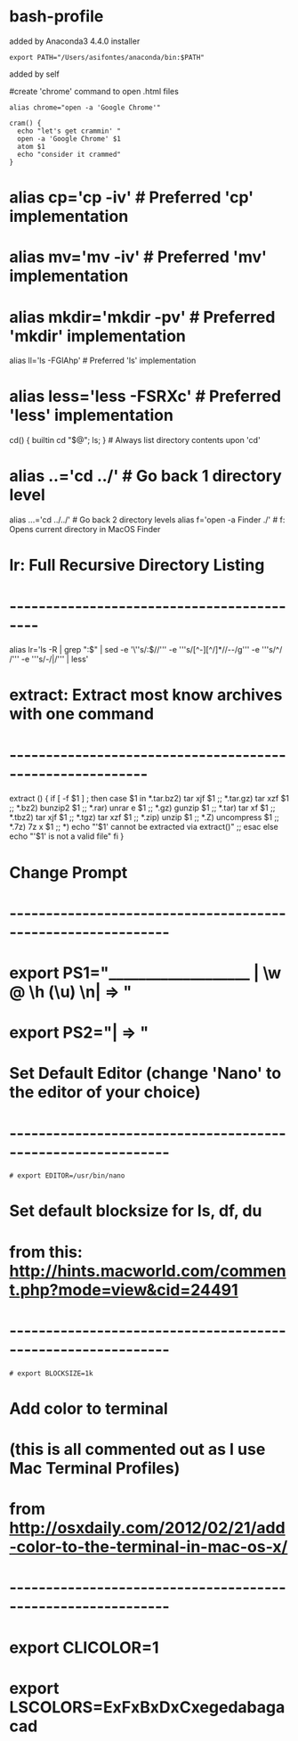 # bash-profile


added by Anaconda3 4.4.0 installer

`export PATH="/Users/asifontes/anaconda/bin:$PATH"`

added by self

#create 'chrome' command to open .html files

`alias chrome="open -a 'Google Chrome'"`

```
cram() {
  echo "let's get crammin' "
  open -a 'Google Chrome' $1
  atom $1
  echo "consider it crammed"
}
```


# alias cp='cp -iv'                           # Preferred 'cp' implementation
# alias mv='mv -iv'                           # Preferred 'mv' implementation
# alias mkdir='mkdir -pv'                     # Preferred 'mkdir' implementation
alias ll='ls -FGlAhp'                       # Preferred 'ls' implementation
# alias less='less -FSRXc'                    # Preferred 'less' implementation
cd() { builtin cd "$@"; ls; }               # Always list directory contents upon 'cd'
# alias ..='cd ../'                           # Go back 1 directory level
alias ...='cd ../../'                       # Go back 2 directory levels
alias f='open -a Finder ./'                 # f:            Opens current directory in MacOS Finder

#   lr:  Full Recursive Directory Listing
#   ------------------------------------------
alias lr='ls -R | grep ":$" | sed -e '\''s/:$//'\'' -e '\''s/[^-][^\/]*\//--/g'\'' -e '\''s/^/   /'\'' -e '\''s/-/|/'\'' | less'

#   extract:  Extract most know archives with one command
#   ---------------------------------------------------------
extract () {
    if [ -f $1 ] ; then
      case $1 in
        *.tar.bz2)   tar xjf $1     ;;
        *.tar.gz)    tar xzf $1     ;;
        *.bz2)       bunzip2 $1     ;;
        *.rar)       unrar e $1     ;;
        *.gz)        gunzip $1      ;;
        *.tar)       tar xf $1      ;;
        *.tbz2)      tar xjf $1     ;;
        *.tgz)       tar xzf $1     ;;
        *.zip)       unzip $1       ;;
        *.Z)         uncompress $1  ;;
        *.7z)        7z x $1        ;;
        *)     echo "'$1' cannot be extracted via extract()" ;;
         esac
     else
         echo "'$1' is not a valid file"
     fi
}

#   Change Prompt
#   ------------------------------------------------------------
# export PS1="___________________    | \w @ \h (\u) \n| => "
# export PS2="| => "

#   Set Default Editor (change 'Nano' to the editor of your choice)
#   ------------------------------------------------------------
    # export EDITOR=/usr/bin/nano

#   Set default blocksize for ls, df, du
#   from this: http://hints.macworld.com/comment.php?mode=view&cid=24491
#   ------------------------------------------------------------
    # export BLOCKSIZE=1k

#   Add color to terminal
#   (this is all commented out as I use Mac Terminal Profiles)
#   from http://osxdaily.com/2012/02/21/add-color-to-the-terminal-in-mac-os-x/
#   ------------------------------------------------------------
  # export CLICOLOR=1
  # export LSCOLORS=ExFxBxDxCxegedabagacad
